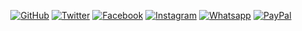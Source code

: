 <p align="center">
    <a href="https://github.com/PhilipPurwoko"><img src="https://img.shields.io/github/followers/PhilipPurwoko.svg?label=GitHub&style=social" alt="GitHub"></a>
    <a href="https://twitter.com/PurwokoPhilip"><img src="https://img.shields.io/twitter/follow/PurwokoPhilip?label=Twitter&style=social" alt="Twitter"></a>
    <a href="https://facebook.com/philip.purwoko"><img src="https://img.shields.io/badge/Facebook--blue?style=social&logo=facebook" alt="Facebook"></a>
    <a href="https://instagram.com/philippurwoko"><img src="https://img.shields.io/badge/Instagram--red?style=social&logo=instagram" alt="Instagram"></a>
    <a href="https://wa.me/c/6285646154274"><img src="https://img.shields.io/badge/Whatsapp--green?style=social&logo=whatsapp" alt="Whatsapp"></a>
    <a href="https://paypal.me/philippurwoko"><img src="https://img.shields.io/badge/Paypal--blue?style=social&logo=paypal" alt="PayPal"></a>
</p>
